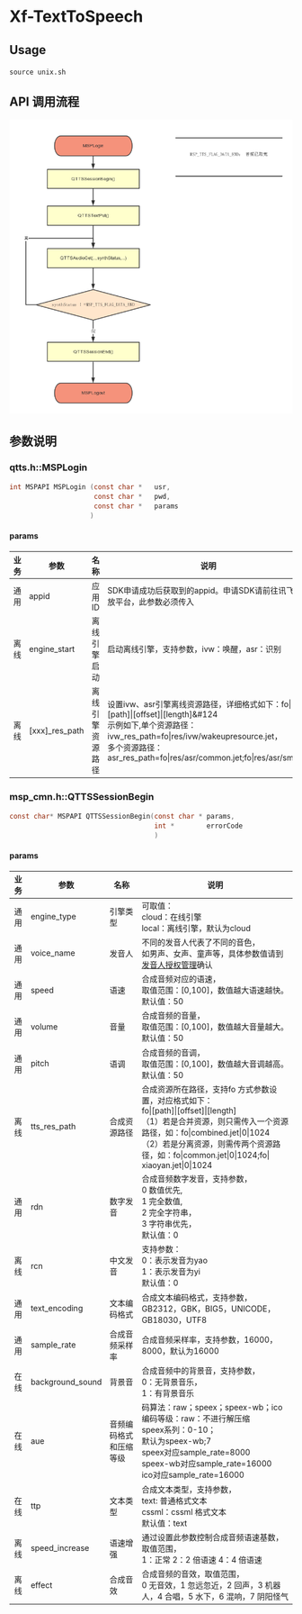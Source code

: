 # Xf-TextToSpeech

## Usage

`source unix.sh`

## API 调用流程

![qtts-api][qtts-api]

## 参数说明

### qtts.h::MSPLogin

```c
int MSPAPI MSPLogin (const char * 	usr,
                     const char * 	pwd,
                     const char * 	params 
                    )
```

#### params

|业务|参数|名称|说明|
|:---:|---|---|---|
|通用|appid         |应用ID    |SDK申请成功后获取到的appid。申请SDK请前往讯飞开放平台，此参数必须传入|
|离线|engine_start  |离线引擎启动  |启动离线引擎，支持参数，ivw：唤醒，asr：识别|
|离线|[xxx]_res_path|离线引擎资源路径|设置ivw、asr引擎离线资源路径，详细格式如下：fo&#124;[path]&#124;[offset]&#124;[length]&#124<br>示例如下,单个资源路径：<br>ivw_res_path=fo&#124;res/ivw/wakeupresource.jet，<br>多个资源路径：asr_res_path=fo&#124;res/asr/common.jet;fo&#124;res/asr/sms.jet|

### msp_cmn.h::QTTSSessionBegin

```c
const char* MSPAPI QTTSSessionBegin(const char * params,
                                    int *        errorCode 
                                    )
```

#### params

|业务|参数|名称|说明|
|:---:|---|---|---|
|通用|engine_type     |引擎类型       |可取值：<br>cloud：在线引擎<br>local：离线引擎，默认为cloud|
|通用|voice_name      |发音人        |不同的发音人代表了不同的音色，<br>如男声、女声、童声等，具体参数值请到[发音人授权管理][voice-man]确认|
|通用|speed           |语速         |合成音频对应的语速，<br>取值范围：[0,100]，数值越大语速越快。<br>默认值：50|
|通用|volume          |音量         |合成音频的音量，<br>取值范围：[0,100]，数值越大音量越大。<br>默认值：50|
|通用|pitch           |语调         |合成音频的音调，<br>取值范围：[0,100]，数值越大音调越高。<br>默认值：50|
|离线|tts_res_path    |合成资源路径     |合成资源所在路径，支持fo 方式参数设置，对应格式如下：<br> fo&#124;[path]&#124;[offset]&#124;[length] <br>（1）若是合并资源，则只需传入一个资源路径，如：fo&#124;combined.jet&#124;0&#124;1024 <br>（2）若是分离资源，则需传两个资源路径，如：fo&#124;common.jet&#124;0&#124;1024;fo&#124; xiaoyan.jet&#124;0&#124;1024|
|通用|rdn             |数字发音       |合成音频数字发音，支持参数，<br>0 数值优先,<br>1 完全数值,<br>2 完全字符串，<br>3 字符串优先，<br>默认值：0|
|离线|rcn             |中文发音       |支持参数：<br>0：表示发音为yao<br>1：表示发音为yi<br>默认值：0|
|通用|text_encoding   |文本编码格式     |合成文本编码格式，支持参数，GB2312，GBK，BIG5，UNICODE，GB18030，UTF8|
|通用|sample_rate     |合成音频采样率    |合成音频采样率，支持参数，16000，8000，默认为16000|
|在线|background_sound|背景音        |合成音频中的背景音，支持参数，<br>0：无背景音乐，<br>1：有背景音乐|
|在线|aue             |音频编码格式和压缩等级|码算法：raw；speex；speex-wb；ico<br>编码等级：raw：不进行解压缩<br>speex系列：0-10；<br>默认为speex-wb;7<br>speex对应sample_rate=8000 <br>speex-wb对应sample_rate=16000<br>ico对应sample_rate=16000|
|在线|ttp             |文本类型       |合成文本类型，支持参数，<br>text: 普通格式文本<br>cssml：cssml 格式文本<br>默认值：text|
|离线|speed_increase  |语速增强       |通过设置此参数控制合成音频语速基数，取值范围，<br>1：正常 2：2 倍语速 4：4 倍语速|
|离线|effect          |合成音效       |合成音频的音效，取值范围，<br>0 无音效，1 忽远忽近，2 回声，3 机器人，4 合唱，5 水下，6 混响，7 阴阳怪气|

[voice-man]: [https://console.xfyun.cn/services/tts]
[qtts-api]: xf/libs/qtts.png
